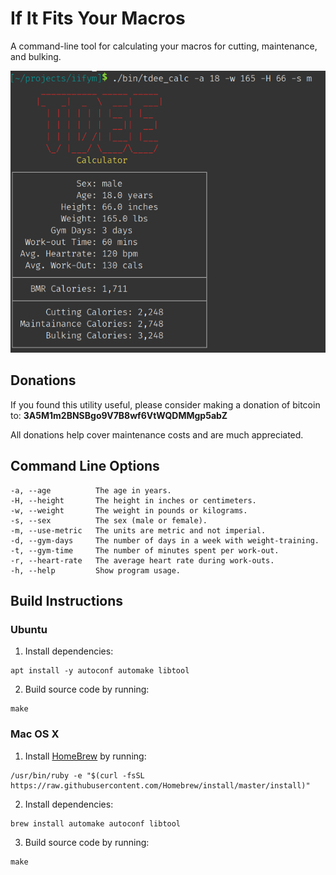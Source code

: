 # If It Fits Your Macros
A command-line tool for calculating your macros for cutting, maintenance, and bulking.

![TDEE Calculator](./images/tdee-calc.png?s=400&raw=true)

## Donations
If you found this utility useful, please consider making a donation of bitcoin to: **3A5M1m2BNSBgo9V7B8wf6VtWQDMMgp5abZ**

All donations help cover maintenance costs and are much appreciated.

## Command Line Options

    -a, --age          The age in years.
    -H, --height       The height in inches or centimeters.
    -w, --weight       The weight in pounds or kilograms.
    -s, --sex          The sex (male or female).
    -m, --use-metric   The units are metric and not imperial.
    -d, --gym-days     The number of days in a week with weight-training.
    -t, --gym-time     The number of minutes spent per work-out.
    -r, --heart-rate   The average heart rate during work-outs.
    -h, --help         Show program usage.

## Build Instructions

### Ubuntu
1. Install dependencies:
```shell
apt install -y autoconf automake libtool
```
2. Build source code by running:
```shell
make
```
### Mac OS X
1. Install [HomeBrew](http://brew.sh/) by running:
```shell
/usr/bin/ruby -e "$(curl -fsSL https://raw.githubusercontent.com/Homebrew/install/master/install)"
```
2. Install dependencies:
```shell
brew install automake autoconf libtool
```
3. Build source code by running:
```shell
make
```

